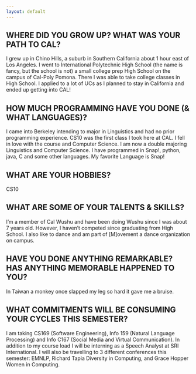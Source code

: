 ```yaml
---
layout: default
---
```


## WHERE DID YOU GROW UP? WHAT WAS YOUR PATH TO CAL?

I grew up in Chino Hills, a suburb in Southern California about 1 hour east of Los Angeles. I went to International Polytechnic High School (the name is fancy, but the school is not) a small college prep High School on the campus of Cal-Poly Pomona. There I was able to take college classes in High School. I applied to a lot of UCs as I planned to stay in California and ended up getting into CAL!

## HOW MUCH PROGRAMMING HAVE YOU DONE (& WHAT LANGUAGES)?

I came into Berkeley intending to major in Linguistics and had no prior programming experience. CS10 was the first class I took here at CAL. I fell in love with the course and Computer Science. I am now a double majoring Linguistics and Computer Science. I have programmed in Snap!, python, java, C and some other languages. My favorite Language is Snap!

## WHAT ARE YOUR HOBBIES?

CS10

## WHAT ARE SOME OF YOUR TALENTS & SKILLS?

I’m a member of Cal Wushu and have been doing Wushu since I was about 7 years old. However, I haven’t competed since graduating from High School. I also like to dance and am part of [M]ovement a dance organization on campus.

## HAVE YOU DONE ANYTHING REMARKABLE? HAS ANYTHING MEMORABLE HAPPENED TO YOU?

In Taiwan a monkey once slapped my leg so hard it gave me a bruise.

## WHAT COMMITMENTS WILL BE CONSUMING YOUR CYCLES THIS SEMESTER?

I am taking CS169 (Software Engineering), Info 159 (Natural Language Processing) and Info C167 (Social Media and Virtual Communication). In addition to my course load I will be interning as a Speech Analyst at SRI International. I will also be travelling to 3 different conferences this semester: EMNLP, Richard Tapia Diversity in Computing, and Grace Hopper Women in Computing.
